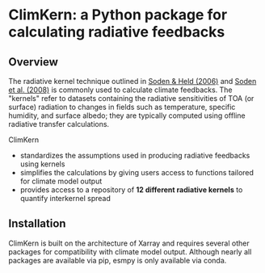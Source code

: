 # ClimKern: a Python package for calculating radiative feedbacks

## Overview

The radiative kernel technique outlined in [Soden & Held (2006)](https://journals.ametsoc.org/view/journals/clim/19/14/jcli3799.1.xml) and [Soden et al. (2008)](https://journals.ametsoc.org/view/journals/clim/21/14/2007jcli2110.1.xml) is commonly used to calculate climate feedbacks. The "kernels" refer to datasets containing the radiative sensitivities of TOA (or surface) radiation to changes in fields such as temperature, specific humidity, and surface albedo; they are typically computed using offline radiative transfer calculations.

ClimKern
* standardizes the assumptions used in producing radiative feedbacks using kernels
* simplifies the calculations by giving users access to functions tailored for climate model output
* provides access to a repository of **12 different radiative kernels** to quantify interkernel spread

## Installation

ClimKern is built on the architecture of Xarray and requires several other packages for compatibility with climate model output. Although nearly all packages are available via pip, esmpy is only available via conda.